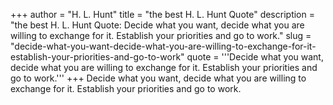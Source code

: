 +++
author = "H. L. Hunt"
title = "the best H. L. Hunt Quote"
description = "the best H. L. Hunt Quote: Decide what you want, decide what you are willing to exchange for it. Establish your priorities and go to work."
slug = "decide-what-you-want-decide-what-you-are-willing-to-exchange-for-it-establish-your-priorities-and-go-to-work"
quote = '''Decide what you want, decide what you are willing to exchange for it. Establish your priorities and go to work.'''
+++
Decide what you want, decide what you are willing to exchange for it. Establish your priorities and go to work.
